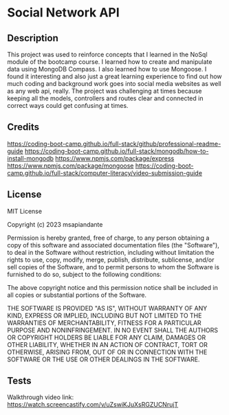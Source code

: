 # Social Network API

## Description
This project was used to reinforce concepts that I learned in the NoSql module of the bootcamp course. I learned how to create and manipulate data using MongoDB Compass. I also learned how to use Mongoose. I found it interesting and also just a great learning experience to find out how much coding and background work goes into social media websites as well as any web api, really. The project was challenging at times because keeping all the models, controllers and routes clear and connected in correct ways could get confusing at times. 

## Credits
https://coding-boot-camp.github.io/full-stack/github/professional-readme-guide
https://coding-boot-camp.github.io/full-stack/mongodb/how-to-install-mongodb
https://www.npmjs.com/package/express
https://www.npmjs.com/package/mongoose
https://coding-boot-camp.github.io/full-stack/computer-literacy/video-submission-guide

## License

MIT License

Copyright (c) 2023 msapiandante

Permission is hereby granted, free of charge, to any person obtaining a copy
of this software and associated documentation files (the "Software"), to deal
in the Software without restriction, including without limitation the rights
to use, copy, modify, merge, publish, distribute, sublicense, and/or sell
copies of the Software, and to permit persons to whom the Software is
furnished to do so, subject to the following conditions:

The above copyright notice and this permission notice shall be included in all
copies or substantial portions of the Software.

THE SOFTWARE IS PROVIDED "AS IS", WITHOUT WARRANTY OF ANY KIND, EXPRESS OR
IMPLIED, INCLUDING BUT NOT LIMITED TO THE WARRANTIES OF MERCHANTABILITY,
FITNESS FOR A PARTICULAR PURPOSE AND NONINFRINGEMENT. IN NO EVENT SHALL THE
AUTHORS OR COPYRIGHT HOLDERS BE LIABLE FOR ANY CLAIM, DAMAGES OR OTHER
LIABILITY, WHETHER IN AN ACTION OF CONTRACT, TORT OR OTHERWISE, ARISING FROM,
OUT OF OR IN CONNECTION WITH THE SOFTWARE OR THE USE OR OTHER DEALINGS IN THE
SOFTWARE.

## Tests
Walkthrough video link: https://watch.screencastify.com/v/uZswiKJuXsRGZUCNrujT
